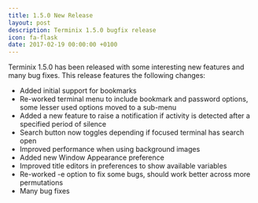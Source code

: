 ```yaml
---
title: 1.5.0 New Release
layout: post
description: Terminix 1.5.0 bugfix release
icon: fa-flask 
date: 2017-02-19 00:00:00 +0100
---
```


Terminix 1.5.0 has been released with some interesting new features and many bug fixes. This release features the following changes:

* Added initial support for bookmarks
* Re-worked terminal menu to include bookmark and password options, some lesser used options moved to a sub-menu
* Added a new feature to raise a notification if activity is detected after a specified period of silence
* Search button now toggles depending if focused terminal has search open
* Improved performance when using background images
* Added new Window Appearance preference
* Improved title editors in preferences to show available variables
* Re-worked -e option to fix some bugs, should work better across more permutations
* Many bug fixes
